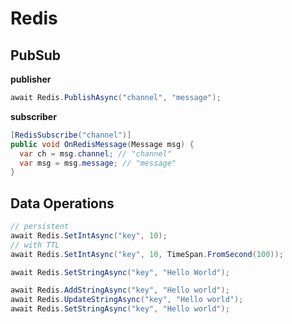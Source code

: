 Redis
====

PubSub
----
__publisher__
```cs
await Redis.PublishAsync("channel", "message");
```
__subscriber__
```cs
[RedisSubscribe("channel")]
public void OnRedisMessage(Message msg) {
  var ch = msg.channel; // "channel"
  var msg = msg.message; // "message"
}
```

Data Operations
----
```cs
// persistent
await Redis.SetIntAsync("key", 10);
// with TTL
await Redis.SetIntAsync("key", 10, TimeSpan.FromSecond(100));

await Redis.SetStringAsync("key", "Hello World");
```

```cs
await Redis.AddStringAsync("key", "Hello world");
await Redis.UpdateStringAsync("key", "Hello world");
await Redis.SetStringAsync("key", "Hello world");
```
